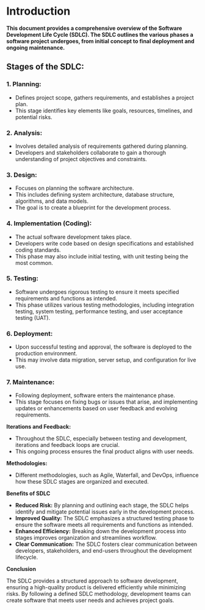 # Introduction

__This document provides a comprehensive overview of the Software Development Life Cycle (SDLC). The SDLC outlines the various phases a software project undergoes, from initial concept to final deployment and ongoing maintenance.__

## Stages of the SDLC:

### 1. Planning:

- Defines project scope, gathers requirements, and establishes a project plan.
- This stage identifies key elements like goals, resources, timelines, and potential risks.

### 2. Analysis:

- Involves detailed analysis of requirements gathered during planning.
- Developers and stakeholders collaborate to gain a thorough understanding of project objectives and constraints.

### 3. Design:

- Focuses on planning the software architecture.
- This includes defining system architecture, database structure, algorithms, and data models.
- The goal is to create a blueprint for the development process.

### 4. Implementation (Coding):

- The actual software development takes place.
- Developers write code based on design specifications and established coding standards.
- This phase may also include initial testing, with unit testing being the most common.

### 5. Testing:

- Software undergoes rigorous testing to ensure it meets specified requirements and functions as intended.
- This phase utilizes various testing methodologies, including integration testing, system testing, performance testing, and user acceptance testing (UAT).

### 6. Deployment:

- Upon successful testing and approval, the software is deployed to the production environment.
- This may involve data migration, server setup, and configuration for live use.

### 7. Maintenance:

- Following deployment, software enters the maintenance phase.
- This stage focuses on fixing bugs or issues that arise, and implementing updates or enhancements based on user feedback and evolving requirements.

__Iterations and Feedback:__

- Throughout the SDLC, especially between testing and development, iterations and feedback loops are crucial.
- This ongoing process ensures the final product aligns with user needs.

__Methodologies:__

- Different methodologies, such as Agile, Waterfall, and DevOps, influence how these SDLC stages are organized and executed.


__Benefits of SDLC__

- __Reduced Risk:__ By planning and outlining each stage, the SDLC helps identify and mitigate potential issues early in the development process.
- __Improved Quality:__ The SDLC emphasizes a structured testing phase to ensure the software meets all requirements and functions as intended.
- __Enhanced Efficiency:__ Breaking down the development process into stages improves organization and streamlines workflow.
- __Clear Communication:__ The SDLC fosters clear communication between developers, stakeholders, and end-users throughout the development lifecycle.


__Conclusion__

The SDLC provides a structured approach to software development, ensuring a high-quality product is delivered efficiently while minimizing risks. By following a defined SDLC methodology, development teams can create software that meets user needs and achieves project goals.